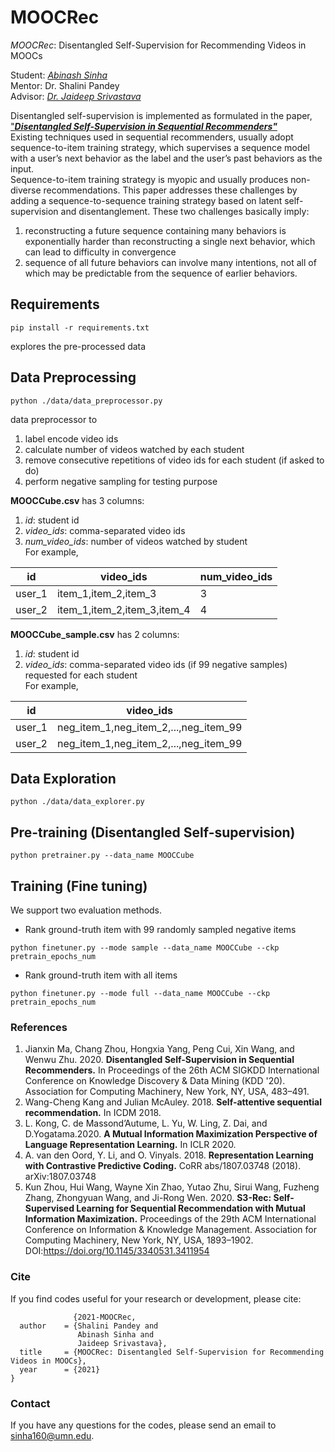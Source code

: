 # MOOCRec
*MOOCRec*: Disentangled Self-Supervision for Recommending Videos in MOOCs

Student: [*Abinash Sinha*](https://www.linkedin.com/in/abinashsinha330/)
<br>Mentor: Dr. Shalini Pandey
<br>Advisor: [*Dr. Jaideep Srivastava*](https://cse.umn.edu/cs/jaideep-srivastava)

Disentangled self-supervision is implemented as formulated in the paper, ["***Disentangled Self-Supervision in Sequential Recommenders"***](http://pengcui.thumedialab.com/papers/DisentangledSequentialRecommendation.pdf)  
Existing techniques used in sequential recommenders, usually adopt sequence-to-item training strategy, which supervises  a sequence model with a user’s next behavior as the label
and the user’s past behaviors as the input.  
Sequence-to-item training strategy is myopic and usually produces non-diverse recommendations. This paper addresses these challenges by adding a sequence-to-sequence training strategy
based on latent self-supervision and disentanglement. These two challenges basically imply:  
1. reconstructing a future sequence containing many behaviors is exponentially harder than reconstructing a single next behavior, which can lead to difficulty in convergence
2. sequence of all future behaviors can involve many intentions, not all of which may be predictable from the sequence of earlier behaviors.

## Requirements
```shell script
pip install -r requirements.txt
```
explores the pre-processed data

## Data Preprocessing
```shell script
python ./data/data_preprocessor.py
```
data preprocessor to 
1. label encode video ids
2. calculate number of videos watched by each student
3. remove consecutive repetitions of video ids for each student (if asked to do)
3. perform negative sampling for testing purpose


**MOOCCube.csv** has 3 columns:
1. *id*: student id
2. *video_ids*: comma-separated video ids
3. *num_video_ids*: number of videos watched by student  
For example,  

id | video_ids | num_video_ids
--- | --- | ---
user_1 | item_1,item_2,item_3 | 3
user_2 | item_1,item_2,item_3,item_4 | 4

**MOOCCube_sample.csv** has 2 columns:
1. *id*: student id
2. *video_ids*: comma-separated video ids (if 99 negative samples)
requested for each student  
For example,  

id | video_ids
--- | ---
user_1 | neg_item_1,neg_item_2,...,neg_item_99
user_2 | neg_item_1,neg_item_2,...,neg_item_99

## Data Exploration
```shell script
python ./data/data_explorer.py
```

## Pre-training (Disentangled Self-supervision)
```shell script
python pretrainer.py --data_name MOOCCube
```

## Training (Fine tuning)
We support two evaluation methods.

+ Rank ground-truth item with 99 randomly sampled negative items
```shell script
python finetuner.py --mode sample --data_name MOOCCube --ckp pretrain_epochs_num
```

+ Rank ground-truth item with all items
```shell script
python finetuner.py --mode full --data_name MOOCCube --ckp pretrain_epochs_num
```
### References
1. Jianxin Ma, Chang Zhou, Hongxia Yang, Peng Cui, Xin Wang, and Wenwu Zhu. 2020. 
**Disentangled Self-Supervision in Sequential Recommenders.** 
In Proceedings of the 26th ACM SIGKDD International Conference on Knowledge Discovery & Data Mining (KDD '20). 
Association for Computing Machinery, New York, NY, USA, 483–491.
2. Wang-Cheng Kang and Julian McAuley. 2018. **Self-attentive sequential recommendation.** In ICDM 2018.
3. L. Kong, C. de Massond’Autume, L. Yu, W. Ling, Z. Dai, and D.Yogatama.2020. 
**A Mutual Information Maximization Perspective of Language Representation Learning.** In ICLR 2020.
4. A. van den Oord, Y. Li, and O. Vinyals. 2018. 
**Representation Learning with Contrastive Predictive Coding.** CoRR abs/1807.03748 (2018). arXiv:1807.03748
5. Kun Zhou, Hui Wang, Wayne Xin Zhao, Yutao Zhu, Sirui Wang, Fuzheng Zhang, Zhongyuan Wang, and Ji-Rong Wen. 2020. 
**S3-Rec: Self-Supervised Learning for Sequential Recommendation with Mutual Information Maximization.** 
Proceedings of the 29th ACM International Conference on Information & Knowledge Management. 
Association for Computing Machinery, New York, NY, USA, 1893–1902. DOI:https://doi.org/10.1145/3340531.3411954

### Cite
If you find codes useful for your research or development, please cite:

```
              {2021-MOOCRec,
  author    = {Shalini Pandey and
               Abinash Sinha and
               Jaideep Srivastava},
  title     = {MOOCRec: Disentangled Self-Supervision for Recommending Videos in MOOCs},
  year      = {2021}
}
```

### Contact
If you have any questions for the codes, please send an email to sinha160@umn.edu.
